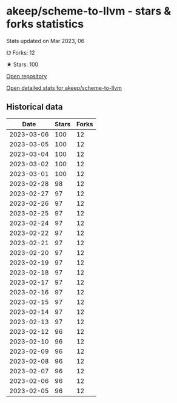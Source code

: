 # akeep/scheme-to-llvm - stars & forks statistics

Stats updated on Mar 2023, 06

☋ Forks: 12

★ Stars: 100

[Open repository](https://github.com/akeep/scheme-to-llvm)

[Open detailed stats for akeep/scheme-to-llvm](https://reviewgithub.com/rep/akeep/scheme-to-llvm)

## Historical data
| Date | Stars | Forks |
|------|-------|-------|
| 2023-03-06 | 100 | 12 | 
| 2023-03-05 | 100 | 12 | 
| 2023-03-04 | 100 | 12 | 
| 2023-03-02 | 100 | 12 | 
| 2023-03-01 | 100 | 12 | 
| 2023-02-28 | 98 | 12 | 
| 2023-02-27 | 97 | 12 | 
| 2023-02-26 | 97 | 12 | 
| 2023-02-25 | 97 | 12 | 
| 2023-02-24 | 97 | 12 | 
| 2023-02-22 | 97 | 12 | 
| 2023-02-21 | 97 | 12 | 
| 2023-02-20 | 97 | 12 | 
| 2023-02-19 | 97 | 12 | 
| 2023-02-18 | 97 | 12 | 
| 2023-02-17 | 97 | 12 | 
| 2023-02-16 | 97 | 12 | 
| 2023-02-15 | 97 | 12 | 
| 2023-02-14 | 97 | 12 | 
| 2023-02-13 | 97 | 12 | 
| 2023-02-12 | 96 | 12 | 
| 2023-02-10 | 96 | 12 | 
| 2023-02-09 | 96 | 12 | 
| 2023-02-08 | 96 | 12 | 
| 2023-02-07 | 96 | 12 | 
| 2023-02-06 | 96 | 12 | 
| 2023-02-05 | 96 | 12 | 

